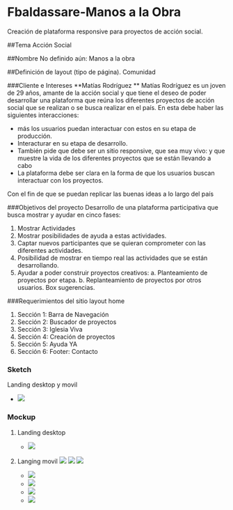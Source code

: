 # Fbaldassare-Manos a la Obra
Creación de plataforma responsive para proyectos de acción social.

##Tema
Acción Social

##Nombre
No definido aún: Manos a la obra

##Definición de layout (tipo de página).
Comunidad

###Cliente e Intereses
**Matías Rodríguez **
Matías Rodríguez es un joven de 29 años, amante de la acción social y que tiene el deseo de poder desarrollar una plataforma que reúna los diferentes proyectos de acción social que se realizan o se busca realizar en el país. En esta debe haber las siguientes interacciones: 
- más los usuarios puedan interactuar con estos en su etapa de producción.
- Interacturar en su etapa de desarrollo.
- También pide que debe ser un sitio responsive, que sea muy vivo: y que muestre la vida de los diferentes proyectos que se están llevando a cabo
- La plataforma debe ser clara en la forma de que los usuarios buscan interactuar con los proyectos.

Con el fin de que se puedan replicar las buenas ideas a lo largo del país

###Objetivos del proyecto
Desarrollo de una plataforma participativa que busca mostrar y ayudar en cinco fases:
1. Mostrar Actividades
2. Mostrar posibilidades de ayuda a estas actividades.
3. Captar nuevos participantes que se quieran comprometer con las diferentes actividades.
4. Posibilidad de mostrar en tiempo real las actividades que se están desarrollando.
5. Ayudar a poder construir proyectos creativos:
    a. Planteamiento de proyectos por etapa.
    b. Replanteamiento de proyectos por otros usuarios. Box sugerencias.

###Requerimientos del sitio layout home
1. Sección 1: Barra de Navegación
2. Sección 2: Buscador de proyectos
3. Sección 3: Iglesia Viva
4. Sección 4: Creación de proyectos
5. Sección 5: Ayuda YA
6. Sección 6: Footer: Contacto

### Sketch
Landing desktop y movil
- ![](Assets/mockup/mockup/desktop.jpg)
### Mockup
1. Landing desktop
   - ![](Assets/mockup/mockup/desktop.jpg)

2. Langing movil
 ![](Assets/mockup/mockup/movil-1.jpg)
 ![](Assets/mockup/mockup/movil-menu.jpg)
 ![](Assets/mockup/mockup/movil-2.jpg)
   - ![](Assets/mockup/mockup/movil-3.jpg)
   - ![](Assets/mockup/mockup/movil-4.jpg)
   - ![](Assets/mockup/mockup/movil-5.jpg)
   - ![](Assets/mockup/mockup/movil-6.jpg)


